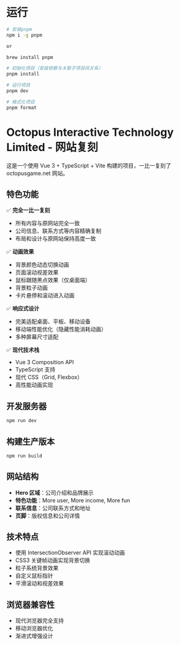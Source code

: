 # 运行
```bash
# 安装pnpm
npm i -g pnpm

or

brew install pnpm

# 初始化项目（安装依赖与关联子项目间关系）
pnpm install

# 运行项目
pnpm dev

# 格式化项目
pnpm format
```

# Octopus Interactive Technology Limited - 网站复刻

这是一个使用 Vue 3 + TypeScript + Vite 构建的项目，一比一复刻了 octopusgame.net 网站。

## 特色功能

✅ **完全一比一复刻**

- 所有内容与原网站完全一致
- 公司信息、联系方式等内容精确复制
- 布局和设计与原网站保持高度一致

✅ **动画效果**

- 背景颜色动态切换动画
- 页面滚动视差效果
- 鼠标跟随黑点效果（仅桌面端）
- 背景粒子动画
- 卡片悬停和滚动进入动画

✅ **响应式设计**

- 完美适配桌面、平板、移动设备
- 移动端性能优化（隐藏性能消耗动画）
- 多种屏幕尺寸适配

✅ **现代技术栈**

- Vue 3 Composition API
- TypeScript 支持
- 现代 CSS（Grid, Flexbox）
- 高性能动画实现

## 开发服务器

```bash
npm run dev
```

## 构建生产版本

```bash
npm run build
```

## 网站结构

- **Hero 区域**：公司介绍和品牌展示
- **特色功能**：More user, More income, More fun
- **联系信息**：公司联系方式和地址
- **页脚**：版权信息和公司详情

## 技术特点

- 使用 IntersectionObserver API 实现滚动动画
- CSS3 关键帧动画实现背景切换
- 粒子系统背景效果
- 自定义鼠标指针
- 平滑滚动和视差效果

## 浏览器兼容性

- 现代浏览器完全支持
- 移动浏览器优化
- 渐进式增强设计
